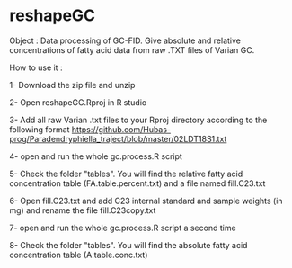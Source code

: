 # reshapeGC

Object : Data processing of GC-FID. Give absolute and relative concentrations of fatty acid data from raw .TXT files of Varian GC.

How to use it :

1- Download the zip file and unzip

2- Open reshapeGC.Rproj in R studio

3- Add all raw Varian .txt files to your Rproj directory according to the following format https://github.com/Hubas-prog/Paradendryphiella_traject/blob/master/02LDT18S1.txt

4- open and run the whole gc.process.R script

5- Check the folder "tables". You will find the relative fatty acid concentration table (FA.table.percent.txt) and a file named fill.C23.txt

6- Open fill.C23.txt and add C23 internal standard and sample weights (in mg) and rename the file fill.C23copy.txt

7- open and run the whole gc.process.R script a second time

8- Check the folder "tables". You will find the absolute fatty acid concentration table (A.table.conc.txt)
